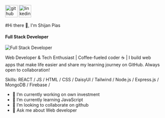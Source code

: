 [<img src='https://cdn.jsdelivr.net/npm/simple-icons@3.0.1/icons/github.svg' alt='github' height='40'>](https://github.com/Shijan_Pias)  [<img src='https://cdn.jsdelivr.net/npm/simple-icons@3.0.1/icons/linkedin.svg' alt='linkedin' height='40'>](https://www.linkedin.com/in/https://www.linkedin.com/in/shijan-pias-222b39315//)  

#Hi there 👋, I'm Shijan Pias
#### Full Stack Developer
![Full Stack Developer](https://scontent-sin11-2.xx.fbcdn.net/v/t39.30808-1/546905168_788527443869031_2588431820460620781_n.jpg?stp=dst-jpg_s200x200_tt6&_nc_cat=108&ccb=1-7&_nc_sid=e99d92&_nc_eui2=AeEbmzc3AbjD9s67AsDvCHTVUx7XEMEaH0pTHtcQwRofSgxUNghvJaLaDod-o-Ry0zBJ10vPGU1JhZEvEZlKlh8n&_nc_ohc=IzXaNWmoBCYQ7kNvwF_pDmi&_nc_oc=AdmZEaTmm9fGL1sEDp6OeuhXrz_PcukdlfGE9LXC2aIbQ93iDGl8b8sWBCP5tg25E_Kt5eCsLejYxNQE1d2Mt4HU&_nc_zt=24&_nc_ht=scontent-sin11-2.xx&_nc_gid=JswJqXenPUMDi-xIYGI3wg&oh=00_AfcAs7dC9NgZsY0vJXtlH3bkZblhwon9W9HWLq6vqJDA2Q&oe=68F807C5)

Web Developer & Tech Enthusiast | Coffee-fueled coder ☕ | I build web apps that make life easier and share my learning journey on GitHub. Always open to collaboration!


Skills:  REACT / JS / HTML / CSS / DaisyUI / Tailwind / Node.js / Express.js / MongoDB / Firebase / 

- 🔭 I’m currently working on own investment 
- 🌱 I’m currently learning JavaScript 
- 👯 I’m looking to collaborate on github 
- 💬 Ask me about Web developer 



